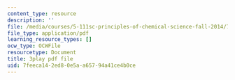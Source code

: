 ```yaml
---
content_type: resource
description: ''
file: /media/courses/5-111sc-principles-of-chemical-science-fall-2014/7feeca142ed80e5aa65794a41ce4b0ce_-jJz5OMmuP0.pdf
file_type: application/pdf
learning_resource_types: []
ocw_type: OCWFile
resourcetype: Document
title: 3play pdf file
uid: 7feeca14-2ed8-0e5a-a657-94a41ce4b0ce
---
```


